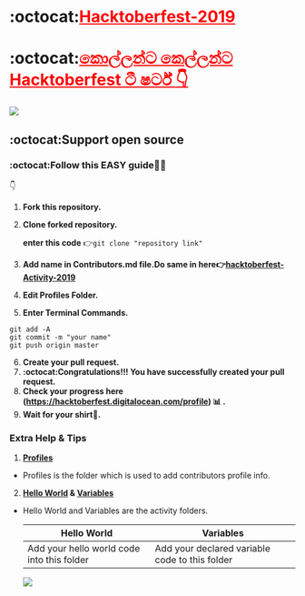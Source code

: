 #  :octocat:<a href="https://github.com/oshada97/Hacktoberfest-2019" style="color:red; text-align:center;">Hacktoberfest-2019</a>
# :octocat:<a href="https://github.com/oshada97/Hacktoberfest-Activity-2019" style="color:red; text-align:center;">කොල්ලන්ට කෙල්ලන්ට Hacktoberfest ටී ෂර්ට් :point_down:</a>
 
 
 <a href="https://github.com/oshada97"><img src="Hacktoberfest2019.png"></a>


##  :octocat:Support open source

###  :octocat:Follow this EASY  **guide**:baby::heart_eyes:
:point_down:

1. **Fork this repository.**
2. **Clone forked repository.** 

      **enter this code** :point_right:```git clone "repository link"  ```

3. **Add name in Contributors.md file.Do same in here:point_right:[hacktoberfest-Activity-2019](https://github.com/oshada97/Hacktoberfest-Activity-2019)**
4. **Edit Profiles Folder.**
5. **Enter Terminal Commands.**
 ```
git add -A
git commit -m "your name"
git push origin master
```

6. **Create your pull request.**
7. **:octocat:Congratulations!!! You have successfully created your pull request.**
8. **Check your progress here (https://hacktoberfest.digitalocean.com/profile) :bar_chart: .**
9. **Wait for your shirt:tshirt:.**
 
 ### Extra Help & Tips
 
 1. **[Profiles](https://github.com/oshada97/Hacktoberfest-2019/tree/master/Profiles)**
   *   Profiles is the folder which is used to add contributors profile info.
 2. **[Hello World](https://github.com/oshada97/Hacktoberfest-2019/tree/master/Hello%20World) & [Variables](https://github.com/oshada97/Hacktoberfest-2019/tree/master/Variables)**
   * Hello World and Variables are the activity folders.

        Hello World | Variables
        ------------ | ------------
        Add your hello world code into this folder | Add your declared variable code to this folder
        
        <a href="https://github.com/oshada97">
        <img src="octacat.jpg">
        </a>
          
